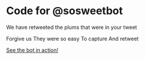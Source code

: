 # Code for @sosweetbot

We have retweeted
the plums
that were in
your tweet

Forgive us
They were so easy
To capture
And retweet

[See the bot in action!](http://twitter.com/sosweetbot)
